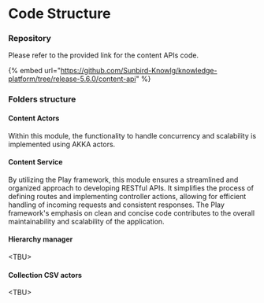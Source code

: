# Code Structure

### Repository

Please refer to the provided link for the content APIs code.

{% embed url="https://github.com/Sunbird-Knowlg/knowledge-platform/tree/release-5.6.0/content-api" %}

### Folders structure

#### Content Actors

Within this module, the functionality to handle concurrency and scalability is implemented using AKKA actors.

#### Content Service

By utilizing the Play framework, this module ensures a streamlined and organized approach to developing RESTful APIs. It simplifies the process of defining routes and implementing controller actions, allowing for efficient handling of incoming requests and consistent responses. The Play framework's emphasis on clean and concise code contributes to the overall maintainability and scalability of the application.

#### Hierarchy manager&#x20;

\<TBU>

#### Collection CSV actors

\<TBU>
